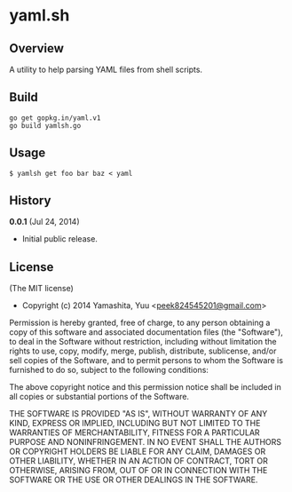 # yaml.sh

## Overview

A utility to help parsing YAML files from shell scripts.

## Build

```
go get gopkg.in/yaml.v1  
go build yamlsh.go
```


## Usage

```
$ yamlsh get foo bar baz < yaml
```


## History

**0.0.1** (Jul 24, 2014)

* Initial public release.

## License

(The MIT license)

* Copyright (c) 2014 Yamashita, Yuu <<peek824545201@gmail.com>>

Permission is hereby granted, free of charge, to any person obtaining
a copy of this software and associated documentation files (the
"Software"), to deal in the Software without restriction, including
without limitation the rights to use, copy, modify, merge, publish,
distribute, sublicense, and/or sell copies of the Software, and to
permit persons to whom the Software is furnished to do so, subject to
the following conditions:

The above copyright notice and this permission notice shall be
included in all copies or substantial portions of the Software.

THE SOFTWARE IS PROVIDED "AS IS", WITHOUT WARRANTY OF ANY KIND,
EXPRESS OR IMPLIED, INCLUDING BUT NOT LIMITED TO THE WARRANTIES OF
MERCHANTABILITY, FITNESS FOR A PARTICULAR PURPOSE AND
NONINFRINGEMENT. IN NO EVENT SHALL THE AUTHORS OR COPYRIGHT HOLDERS BE
LIABLE FOR ANY CLAIM, DAMAGES OR OTHER LIABILITY, WHETHER IN AN ACTION
OF CONTRACT, TORT OR OTHERWISE, ARISING FROM, OUT OF OR IN CONNECTION
WITH THE SOFTWARE OR THE USE OR OTHER DEALINGS IN THE SOFTWARE.
